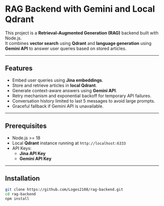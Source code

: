 # RAG Backend with Gemini and Local Qdrant

This project is a **Retrieval-Augmented Generation (RAG)** backend built with Node.js.  
It combines **vector search** using **Qdrant** and **language generation** using **Gemini API** to answer user queries based on stored articles.

---

## Features

- Embed user queries using **Jina embeddings**.
- Store and retrieve articles in **local Qdrant**.
- Generate context-aware answers using **Gemini API**.
- Retry mechanism and exponential backoff for temporary API failures.
- Conversation history limited to last 5 messages to avoid large prompts.
- Graceful fallback if Gemini API is unavailable.

---

## Prerequisites

- Node.js >= 18
- Local **Qdrant** instance running at `http://localhost:6333`
- API Keys:
  - **Jina API Key**
  - **Gemini API Key**

---

## Installation

```bash
git clone https://github.com/Loges2108/rag-backend.git
cd rag-backend
npm install
